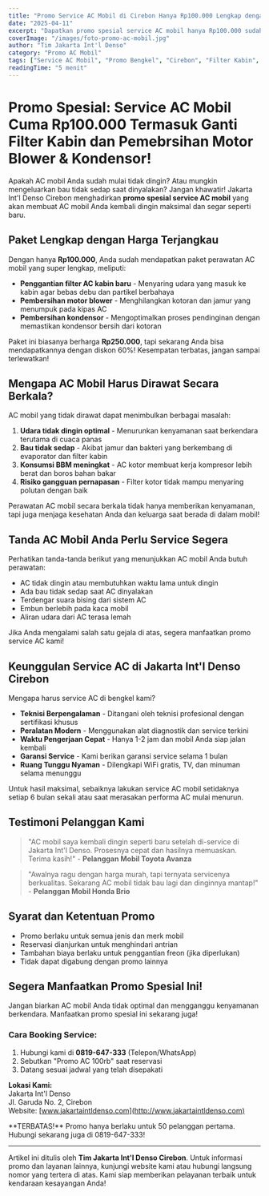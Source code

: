 ```yaml
---
title: "Promo Service AC Mobil di Cirebon Hanya Rp100.000 Lengkap dengan Ganti Filter Kabin dan Maintenance"
date: "2025-04-11"
excerpt: "Dapatkan promo spesial service AC mobil hanya Rp100.000 sudah termasuk penggantian filter kabin, pembersihan motor blower dan kondensor. Kenyamanan berkendara dengan AC sejuk kembali dalam genggaman Anda!"
coverImage: "/images/foto-promo-ac-mobil.jpg"
author: "Tim Jakarta Int'l Denso"
category: "Promo AC Mobil"
tags: ["Service AC Mobil", "Promo Bengkel", "Cirebon", "Filter Kabin", "Jakarta Int'l Denso"]
readingTime: "5 menit"
---
```


# Promo Spesial: Service AC Mobil Cuma Rp100.000 Termasuk Ganti Filter Kabin dan Pemebrsihan Motor Blower & Kondensor!

Apakah AC mobil Anda sudah mulai tidak dingin? Atau mungkin mengeluarkan bau tidak sedap saat dinyalakan? Jangan khawatir! Jakarta Int'l Denso Cirebon menghadirkan **promo spesial service AC mobil** yang akan membuat AC mobil Anda kembali dingin maksimal dan segar seperti baru.

## Paket Lengkap dengan Harga Terjangkau

Dengan hanya **Rp100.000**, Anda sudah mendapatkan paket perawatan AC mobil yang super lengkap, meliputi:

- **Penggantian filter AC kabin baru** - Menyaring udara yang masuk ke kabin agar bebas debu dan partikel berbahaya
- **Pembersihan motor blower** - Menghilangkan kotoran dan jamur yang menumpuk pada kipas AC
- **Pembersihan kondensor** - Mengoptimalkan proses pendinginan dengan memastikan kondensor bersih dari kotoran

Paket ini biasanya berharga **Rp250.000**, tapi sekarang Anda bisa mendapatkannya dengan diskon 60%! Kesempatan terbatas, jangan sampai terlewatkan!

## Mengapa AC Mobil Harus Dirawat Secara Berkala?

AC mobil yang tidak dirawat dapat menimbulkan berbagai masalah:

1. **Udara tidak dingin optimal** - Menurunkan kenyamanan saat berkendara terutama di cuaca panas
2. **Bau tidak sedap** - Akibat jamur dan bakteri yang berkembang di evaporator dan filter kabin
3. **Konsumsi BBM meningkat** - AC kotor membuat kerja kompresor lebih berat dan boros bahan bakar
4. **Risiko gangguan pernapasan** - Filter kotor tidak mampu menyaring polutan dengan baik

<Highlight>
Perawatan AC mobil secara berkala tidak hanya memberikan kenyamanan, tapi juga menjaga kesehatan Anda dan keluarga saat berada di dalam mobil!
</Highlight>

## Tanda AC Mobil Anda Perlu Service Segera

Perhatikan tanda-tanda berikut yang menunjukkan AC mobil Anda butuh perawatan:

- AC tidak dingin atau membutuhkan waktu lama untuk dingin
- Ada bau tidak sedap saat AC dinyalakan
- Terdengar suara bising dari sistem AC
- Embun berlebih pada kaca mobil
- Aliran udara dari AC terasa lemah

Jika Anda mengalami salah satu gejala di atas, segera manfaatkan promo service AC kami!

## Keunggulan Service AC di Jakarta Int'l Denso Cirebon

Mengapa harus service AC di bengkel kami?

- **Teknisi Berpengalaman** - Ditangani oleh teknisi profesional dengan sertifikasi khusus
- **Peralatan Modern** - Menggunakan alat diagnostik dan service terkini
- **Waktu Pengerjaan Cepat** - Hanya 1-2 jam dan mobil Anda siap jalan kembali
- **Garansi Service** - Kami berikan garansi service selama 1 bulan
- **Ruang Tunggu Nyaman** - Dilengkapi WiFi gratis, TV, dan minuman selama menunggu

<Tip>
Untuk hasil maksimal, sebaiknya lakukan service AC mobil setidaknya setiap 6 bulan sekali atau saat merasakan performa AC mulai menurun.
</Tip>

## Testimoni Pelanggan Kami

> "AC mobil saya kembali dingin seperti baru setelah di-service di Jakarta Int'l Denso. Prosesnya cepat dan hasilnya memuaskan. Terima kasih!" - **Pelanggan Mobil Toyota Avanza**

> "Awalnya ragu dengan harga murah, tapi ternyata servicenya berkualitas. Sekarang AC mobil tidak bau lagi dan dinginnya mantap!" - **Pelanggan Mobil Honda Brio**

## Syarat dan Ketentuan Promo

- Promo berlaku untuk semua jenis dan merk mobil
- Reservasi dianjurkan untuk menghindari antrian
- Tambahan biaya berlaku untuk penggantian freon (jika diperlukan)
- Tidak dapat digabung dengan promo lainnya

## Segera Manfaatkan Promo Spesial Ini!

Jangan biarkan AC mobil Anda tidak optimal dan mengganggu kenyamanan berkendara. Manfaatkan promo spesial ini sekarang juga!

### Cara Booking Service:

1. Hubungi kami di **0819-647-333** (Telepon/WhatsApp)
2. Sebutkan "Promo AC 100rb" saat reservasi
3. Datang sesuai jadwal yang telah disepakati

**Lokasi Kami:**  
Jakarta Int'l Denso  
Jl. Garuda No. 2, Cirebon  
Website: [www.jakartaintldenso.com](http://www.jakartaintldenso.com)

<Highlight>
**TERBATAS!** Promo hanya berlaku untuk 50 pelanggan pertama. Hubungi sekarang juga di 0819-647-333!
</Highlight>

---

Artikel ini ditulis oleh **Tim Jakarta Int'l Denso Cirebon**. Untuk informasi promo dan layanan lainnya, kunjungi website kami atau hubungi langsung nomor yang tertera di atas. Kami siap memberikan pelayanan terbaik untuk kendaraan kesayangan Anda!